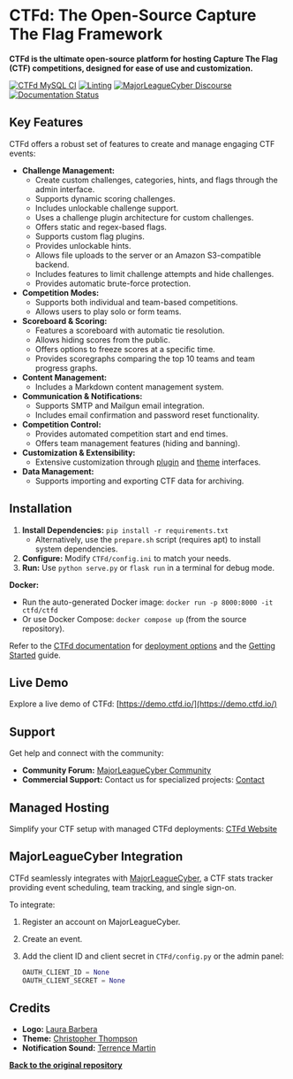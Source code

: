 # CTFd: The Open-Source Capture The Flag Framework

**CTFd is the ultimate open-source platform for hosting Capture The Flag (CTF) competitions, designed for ease of use and customization.**

[![CTFd MySQL CI](https://github.com/CTFd/CTFd/workflows/CTFd%20MySQL%20CI/badge.svg?branch=master)](https://github.com/CTFd/CTFd/workflows/CTFd%20MySQL%20CI)
[![Linting](https://github.com/CTFd/CTFd/workflows/Linting/badge.svg?branch=master)](https://github.com/CTFd/CTFd/workflows/Linting)
[![MajorLeagueCyber Discourse](https://img.shields.io/discourse/status?server=https%3A%2F%2Fcommunity.majorleaguecyber.org%2F)](https://community.majorleaguecyber.org/)
[![Documentation Status](https://api.netlify.com/api/v1/badges/6d10883a-77bb-45c1-a003-22ce1284190e/deploy-status)](https://docs.ctfd.io)

## Key Features

CTFd offers a robust set of features to create and manage engaging CTF events:

*   **Challenge Management:**
    *   Create custom challenges, categories, hints, and flags through the admin interface.
    *   Supports dynamic scoring challenges.
    *   Includes unlockable challenge support.
    *   Uses a challenge plugin architecture for custom challenges.
    *   Offers static and regex-based flags.
    *   Supports custom flag plugins.
    *   Provides unlockable hints.
    *   Allows file uploads to the server or an Amazon S3-compatible backend.
    *   Includes features to limit challenge attempts and hide challenges.
    *   Provides automatic brute-force protection.
*   **Competition Modes:**
    *   Supports both individual and team-based competitions.
    *   Allows users to play solo or form teams.
*   **Scoreboard & Scoring:**
    *   Features a scoreboard with automatic tie resolution.
    *   Allows hiding scores from the public.
    *   Offers options to freeze scores at a specific time.
    *   Provides scoregraphs comparing the top 10 teams and team progress graphs.
*   **Content Management:**
    *   Includes a Markdown content management system.
*   **Communication & Notifications:**
    *   Supports SMTP and Mailgun email integration.
    *   Includes email confirmation and password reset functionality.
*   **Competition Control:**
    *   Provides automated competition start and end times.
    *   Offers team management features (hiding and banning).
*   **Customization & Extensibility:**
    *   Extensive customization through [plugin](https://docs.ctfd.io/docs/plugins/overview) and [theme](https://docs.ctfd.io/docs/themes/overview) interfaces.
*   **Data Management:**
    *   Supports importing and exporting CTF data for archiving.

## Installation

1.  **Install Dependencies:** `pip install -r requirements.txt`
    *   Alternatively, use the `prepare.sh` script (requires apt) to install system dependencies.
2.  **Configure:** Modify `CTFd/config.ini` to match your needs.
3.  **Run:** Use `python serve.py` or `flask run` in a terminal for debug mode.

**Docker:**

*   Run the auto-generated Docker image: `docker run -p 8000:8000 -it ctfd/ctfd`
*   Or use Docker Compose: `docker compose up` (from the source repository).

Refer to the [CTFd documentation](https://docs.ctfd.io/) for [deployment options](https://docs.ctfd.io/docs/deployment/installation) and the [Getting Started](https://docs.ctfd.io/tutorials/getting-started/) guide.

## Live Demo

Explore a live demo of CTFd: [https://demo.ctfd.io/](https://demo.ctfd.io/)

## Support

Get help and connect with the community:

*   **Community Forum:** [MajorLeagueCyber Community](https://community.majorleaguecyber.org/)
*   **Commercial Support:** Contact us for specialized projects: [Contact](https://ctfd.io/contact/)

## Managed Hosting

Simplify your CTF setup with managed CTFd deployments: [CTFd Website](https://ctfd.io/)

## MajorLeagueCyber Integration

CTFd seamlessly integrates with [MajorLeagueCyber](https://majorleaguecyber.org/), a CTF stats tracker providing event scheduling, team tracking, and single sign-on.

To integrate:

1.  Register an account on MajorLeagueCyber.
2.  Create an event.
3.  Add the client ID and client secret in `CTFd/config.py` or the admin panel:

    ```python
    OAUTH_CLIENT_ID = None
    OAUTH_CLIENT_SECRET = None
    ```

## Credits

*   **Logo:** [Laura Barbera](http://www.laurabb.com/)
*   **Theme:** [Christopher Thompson](https://github.com/breadchris)
*   **Notification Sound:** [Terrence Martin](https://soundcloud.com/tj-martin-composer)

**[Back to the original repository](https://github.com/CTFd/CTFd)**